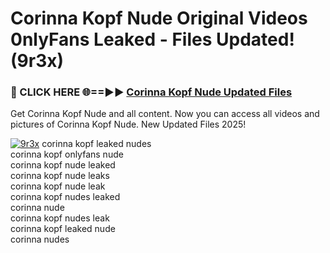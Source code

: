 # Corinna Kopf Nude Original Videos 0nlyFans Leaked - Files Updated! (9r3x)

<h3>🔴 CLICK HERE 🌐==►► <a href="https://tinyurl.com/52m3yx9h" rel="nofollow">Corinna Kopf Nude Updated Files</a></h3>

Get Corinna Kopf Nude and all content. Now you can access all videos and pictures of Corinna Kopf Nude. New Updated Files 2025!

[![9r3x](https://i.imgur.com/TnHtlc8.gif)](https://tinyurl.com/52m3yx9h)
corinna kopf leaked nudes<br>
corinna kopf onlyfans nude<br>
corinna kopf nude leaked<br>
corinna kopf nude leaks<br>
corinna kopf nude leak<br>
corinna kopf nudes leaked<br>
corinna nude<br>
corinna kopf nudes leak<br>
corinna kopf leaked nude<br>
corinna nudes